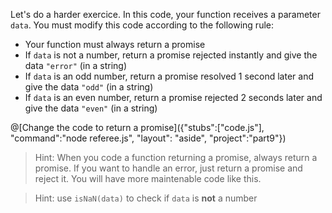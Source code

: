 Let's do a harder exercice. In this code, your function receives a parameter `data`. You must modify this code according to the following rule:
 * Your function must always return a promise
 * If `data` is not a number, return a promise rejected instantly and give the data `"error"` (in a string)
 * If `data` is an odd number, return a promise resolved 1 second later and give the data `"odd"` (in a string)
 * If `data` is an even number, return a promise rejected 2 seconds later and give the data `"even"` (in a string)

@[Change the code to return a promise]({"stubs":["code.js"], "command":"node referee.js", "layout": "aside", "project":"part9"})

> Hint: When you code a function returning a promise, always return a promise. If you want to handle an error, just return a promise and reject it. You will have more maintenable code like this.

> Hint: use `isNaN(data)` to check if `data` is **not** a number
